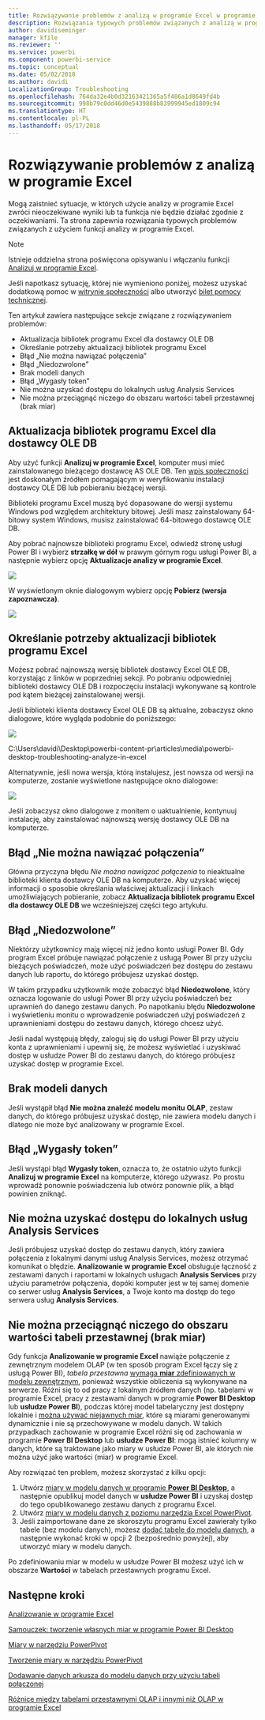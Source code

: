 ```yaml
---
title: Rozwiązywanie problemów z analizą w programie Excel w programie Power BI Desktop
description: Rozwiązania typowych problemów związanych z analizą w programie Excel
author: davidiseminger
manager: kfile
ms.reviewer: ''
ms.service: powerbi
ms.component: powerbi-service
ms.topic: conceptual
ms.date: 05/02/2018
ms.author: davidi
LocalizationGroup: Troubleshooting
ms.openlocfilehash: 764da32e4b0d32163421365a5f486a1d8649fd4b
ms.sourcegitcommit: 998b79c0dd46d0e5439888b83999945ed1809c94
ms.translationtype: HT
ms.contentlocale: pl-PL
ms.lasthandoff: 05/17/2018
---
```

# <a name="troubleshooting-analyze-in-excel"></a>Rozwiązywanie problemów z analizą w programie Excel
Mogą zaistnieć sytuacje, w których użycie analizy w programie Excel zwróci nieoczekiwane wyniki lub ta funkcja nie będzie działać zgodnie z oczekiwaniami. Ta strona zapewnia rozwiązania typowych problemów związanych z użyciem funkcji analizy w programie Excel.

> [!NOTE]
> Istnieje oddzielna strona poświęcona opisywaniu i włączaniu funkcji [Analizuj w programie Excel](service-analyze-in-excel.md).
> 
> Jeśli napotkasz sytuację, której nie wymieniono poniżej, możesz uzyskać dodatkową pomoc w [witrynie społeczności](http://community.powerbi.com/) albo utworzyć [bilet pomocy technicznej](https://powerbi.microsoft.com/support/).
> 
> 

Ten artykuł zawiera następujące sekcje związane z rozwiązywaniem problemów:

* Aktualizacja bibliotek programu Excel dla dostawcy OLE DB
* Określanie potrzeby aktualizacji bibliotek programu Excel
* Błąd „Nie można nawiązać połączenia”
* Błąd „Niedozwolone”
* Brak modeli danych
* Błąd „Wygasły token”
* Nie można uzyskać dostępu do lokalnych usług Analysis Services
* Nie można przeciągnąć niczego do obszaru wartości tabeli przestawnej (brak miar)

## <a name="update-excel-libraries-for-the-ole-db-provider"></a>Aktualizacja bibliotek programu Excel dla dostawcy OLE DB
Aby użyć funkcji **Analizuj w programie Excel**, komputer musi mieć zainstalowanego bieżącego dostawcę AS OLE DB. Ten [wpis społeczności](http://community.powerbi.com/t5/Service/Analyze-in-Excel-Initialization-of-the-data-source-failed/m-p/30837#M8081) jest doskonałym źródłem pomagającym w weryfikowaniu instalacji dostawcy OLE DB lub pobieraniu bieżącej wersji.

Biblioteki programu Excel muszą być dopasowane do wersji systemu Windows pod względem architektury bitowej. Jeśli masz zainstalowany 64-bitowy system Windows, musisz zainstalować 64-bitowego dostawcę OLE DB.

Aby pobrać najnowsze biblioteki programu Excel, odwiedź stronę usługi Power BI i wybierz **strzałkę w dół** w prawym górnym rogu usługi Power BI, a następnie wybierz opcję **Aktualizacje analizy w programie Excel**.

![](media/desktop-troubleshooting-analyze-in-excel/tshoot-analyze-excel_1.png)

W wyświetlonym oknie dialogowym wybierz opcję **Pobierz (wersja zapoznawcza)**.

![](media/desktop-troubleshooting-analyze-in-excel/tshoot-analyze-excel_2.png)

## <a name="determining-whether-you-need-to-update-your-excel-libraries"></a>Określanie potrzeby aktualizacji bibliotek programu Excel
Możesz pobrać najnowszą wersję bibliotek dostawcy Excel OLE DB, korzystając z linków w poprzedniej sekcji. Po pobraniu odpowiedniej biblioteki dostawcy OLE DB i rozpoczęciu instalacji wykonywane są kontrole pod kątem bieżącej zainstalowanej wersji.

Jeśli biblioteki klienta dostawcy Excel OLE DB są aktualne, zobaczysz okno dialogowe, które wygląda podobnie do poniższego:

![](media/desktop-troubleshooting-analyze-in-excel/troubleshoot-analyze-excel_3.png)

C:\Users\davidi\Desktop\powerbi-content-pr\articles\media\powerbi-desktop-troubleshooting-analyze-in-excel

Alternatywnie, jeśli nowa wersja, którą instalujesz, jest nowsza od wersji na komputerze, zostanie wyświetlone następujące okno dialogowe:

![](media/desktop-troubleshooting-analyze-in-excel/troubleshoot-analyze-excel_2.png)

Jeśli zobaczysz okno dialogowe z monitem o uaktualnienie, kontynuuj instalację, aby zainstalować najnowszą wersję dostawcy OLE DB na komputerze.

## <a name="connection-cannot-be-made-error"></a>Błąd „Nie można nawiązać połączenia”
Główna przyczyna błędu *Nie można nawiązać połączenia* to nieaktualne biblioteki klienta dostawcy OLE DB na komputerze. Aby uzyskać więcej informacji o sposobie określania właściwej aktualizacji i linkach umożliwiających pobieranie, zobacz **Aktualizacja bibliotek programu Excel dla dostawcy OLE DB** we wcześniejszej części tego artykułu.

## <a name="forbidden-error"></a>Błąd „Niedozwolone”
Niektórzy użytkownicy mają więcej niż jedno konto usługi Power BI. Gdy program Excel próbuje nawiązać połączenie z usługą Power BI przy użyciu bieżących poświadczeń, może użyć poświadczeń bez dostępu do zestawu danych lub raportu, do którego próbujesz uzyskać dostęp.

W takim przypadku użytkownik może zobaczyć błąd **Niedozwolone**, który oznacza logowanie do usługi Power BI przy użyciu poświadczeń bez uprawnień do danego zestawu danych. Po napotkaniu błędu **Niedozwolone** i wyświetleniu monitu o wprowadzenie poświadczeń użyj poświadczeń z uprawnieniami dostępu do zestawu danych, którego chcesz użyć.

Jeśli nadal występują błędy, zaloguj się do usługi Power BI przy użyciu konta z uprawnieniami i upewnij się, że możesz wyświetlać i uzyskiwać dostęp w usłudze Power BI do zestawu danych, do którego próbujesz uzyskać dostęp w programie Excel.

## <a name="no-data-models"></a>Brak modeli danych
Jeśli wystąpił błąd **Nie można znaleźć modelu monitu OLAP**, zestaw danych, do którego próbujesz uzyskać dostęp, nie zawiera modelu danych i dlatego nie może być analizowany w programie Excel.

## <a name="token-expired-error"></a>Błąd „Wygasły token”
Jeśli wystąpi błąd **Wygasły token**, oznacza to, że ostatnio użyto funkcji **Analizuj w programie Excel** na komputerze, którego używasz. Po prostu wprowadź ponownie poświadczenia lub otwórz ponownie plik, a błąd powinien zniknąć.

## <a name="unable-to-access-on-premises-analysis-services"></a>Nie można uzyskać dostępu do lokalnych usług Analysis Services
Jeśli próbujesz uzyskać dostęp do zestawu danych, który zawiera połączenia z lokalnymi danymi usług Analysis Services, możesz otrzymać komunikat o błędzie. **Analizowanie w programie Excel** obsługuje łączność z zestawami danych i raportami w lokalnych usługach **Analysis Services** przy użyciu parametrów połączenia, dopóki komputer jest w tej samej domenie co serwer usług **Analysis Services**, a Twoje konto ma dostęp do tego serwera usług **Analysis Services**.

## <a name="cant-drag-anything-to-the-pivottable-values-area-no-measures"></a>Nie można przeciągnąć niczego do obszaru wartości tabeli przestawnej (brak miar)
Gdy funkcja **Analizowanie w programie Excel** nawiąże połączenie z zewnętrznym modelem OLAP (w ten sposób program Excel łączy się z usługą Power BI), *tabela przestawna* [wymaga **miar** zdefiniowanych w modelu zewnętrznym](https://support.microsoft.com/kb/234700), ponieważ wszystkie obliczenia są wykonywane na serwerze. Różni się to od pracy z lokalnym źródłem danych (np. tabelami w programie Excel, pracy z zestawami danych w programie **Power BI Desktop** lub **usłudze Power BI**), podczas której model tabelaryczny jest dostępny lokalnie i [można używać niejawnych miar](https://msdn.microsoft.com/library/gg399077.aspx), które są miarami generowanymi dynamicznie i nie są przechowywane w modelu danych. W takich przypadkach zachowanie w programie Excel różni się od zachowania w programie **Power BI Desktop** lub **usłudze Power BI**: mogą istnieć kolumny w danych, które są traktowane jako miary w usłudze Power BI, ale których nie można użyć jako wartości (miar) w programie Excel.

Aby rozwiązać ten problem, możesz skorzystać z kilku opcji:

1. Utwórz [miary w modelu danych w programie **Power BI Desktop**](desktop-tutorial-create-measures.md), a następnie opublikuj model danych w **usłudze Power BI** i uzyskaj dostęp do tego opublikowanego zestawu danych z programu Excel.
2. Utwórz [miary w modelu danych z poziomu narzędzia Excel PowerPivot](https://support.office.com/article/Create-a-Measure-in-Power-Pivot-d3cc1495-b4e5-48e7-ba98-163022a71198).
3. Jeśli zaimportowane dane ze skoroszytu programu Excel zawierały tylko tabele (bez modelu danych), możesz [dodać tabele do modelu danych](https://support.office.com/article/Add-worksheet-data-to-a-Data-Model-using-a-linked-table-d3665fc3-99b0-479d-ba09-a37640f5be42), a następnie wykonać kroki w opcji 2 (bezpośrednio powyżej), aby utworzyć miary w modelu danych.

Po zdefiniowaniu miar w modelu w usłudze Power BI możesz użyć ich w obszarze **Wartości** w tabelach przestawnych programu Excel.

## <a name="next-steps"></a>Następne kroki
[Analizowanie w programie Excel](service-analyze-in-excel.md)

[Samouczek: tworzenie własnych miar w programie Power BI Desktop](desktop-tutorial-create-measures.md)

[Miary w narzędziu PowerPivot](https://msdn.microsoft.com/library/gg399077.aspx)

[Tworzenie miary w narzędziu PowerPivot](https://support.office.com/article/Create-a-Measure-in-Power-Pivot-d3cc1495-b4e5-48e7-ba98-163022a71198)

[Dodawanie danych arkusza do modelu danych przy użyciu tabeli połączonej](https://support.office.com/article/Add-worksheet-data-to-a-Data-Model-using-a-linked-table-d3665fc3-99b0-479d-ba09-a37640f5be42)

[Różnice między tabelami przestawnymi OLAP i innymi niż OLAP w programie Excel](https://support.microsoft.com/kb/234700)

